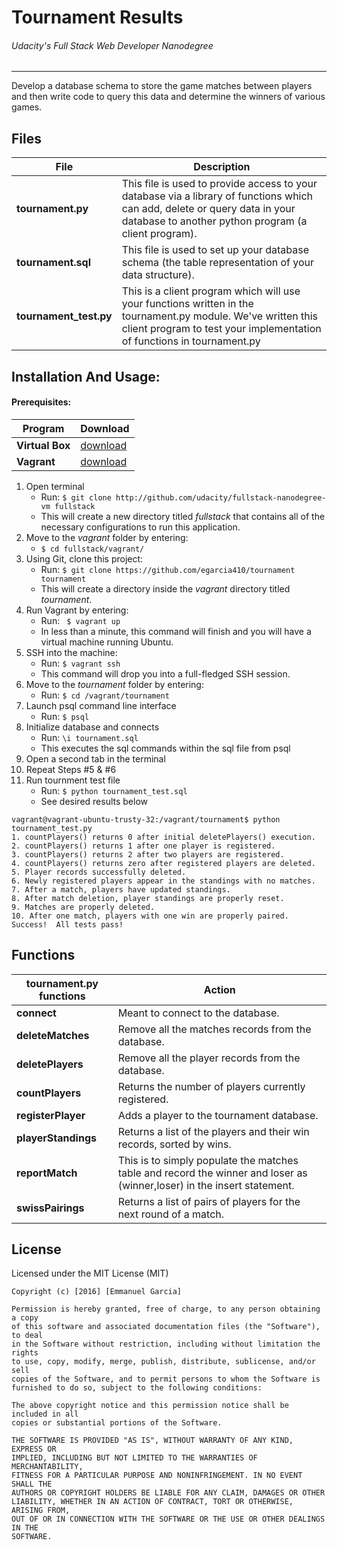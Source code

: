 # Tournament Results
###### Udacity's Full Stack Web Developer Nanodegree
----


Develop a database schema to store the game matches between players and then write code to query this data and determine the winners of various games.


## Files
| File | Description |
|------|-------------|
| **tournament.py**  | This file is used to provide access to your database via a library of functions which can add, delete or query data in your database to another python program (a client program).  |
| **tournament.sql** | This file is used to set up your database schema (the table representation of your data structure). |
| **tournament_test.py** | This is a client program which will use your functions written in the tournament.py module. We've written this client program to test your implementation of functions in tournament.py |



## Installation And Usage:
#### Prerequisites:

| Program | Download |
|---------------|----------|
| **Virtual Box** | [download](https://www.virtualbox.org/wiki/Downloads)|
| **Vagrant** |  [download](https://www.vagrantup.com/downloads)       |

1. Open terminal
    - Run: `$ git clone http://github.com/udacity/fullstack-nanodegree-vm fullstack`
    - This will create a new directory titled *fullstack* that contains all of the necessary configurations to run this application.
2. Move to the *vagrant* folder by entering:
    - `$ cd fullstack/vagrant/`
3. Using Git, clone this project:
    - Run: `$ git clone https://github.com/egarcia410/tournament tournament`
    - This will create a directory inside the *vagrant* directory titled *tournament*.
4. Run Vagrant by entering:
    - Run: ` $ vagrant up`
    - In less than a minute, this command will finish and you will have a virtual machine running Ubuntu.
5. SSH into the machine:
    - Run: `$ vagrant ssh`
    - This command will drop you into a full-fledged SSH session.
6. Move to the *tournament* folder  by entering:
    - Run: `$ cd /vagrant/tournament`
7. Launch psql command line interface
    - Run: `$ psql`
8. Initialize database and connects
    - Run: `\i tournament.sql`
    - This executes the sql commands within the sql file from psql
9. Open a second tab in the terminal
10. Repeat Steps #5 & #6
11. Run tournment test file
    - Run: `$ python tournament_test.sql`
    - See desired results below

```
vagrant@vagrant-ubuntu-trusty-32:/vagrant/tournament$ python tournament_test.py
1. countPlayers() returns 0 after initial deletePlayers() execution.
2. countPlayers() returns 1 after one player is registered.
3. countPlayers() returns 2 after two players are registered.
4. countPlayers() returns zero after registered players are deleted.
5. Player records successfully deleted.
6. Newly registered players appear in the standings with no matches.
7. After a match, players have updated standings.
8. After match deletion, player standings are properly reset.
9. Matches are properly deleted.
10. After one match, players with one win are properly paired.
Success!  All tests pass!
```

## Functions
| tournament.py functions | Action |
|---------------|----------|
| **connect**  | Meant to connect to the database. |
| **deleteMatches**  |  Remove all the matches records from the database.      |
| **deletePlayers**  |  Remove all the player records from the database.      |
| **countPlayers**  |  Returns the number of players currently registered.      |
| **registerPlayer**  |  Adds a player to the tournament database.      |
| **playerStandings**  |  Returns a list of the players and their win records, sorted by wins.      |
| **reportMatch**  |  This is to simply populate the matches table and record the winner and loser as (winner,loser) in the insert statement.    |
| **swissPairings**  |  Returns a list of pairs of players for the next round of a match.      |


## License
Licensed under the MIT License (MIT)

```
Copyright (c) [2016] [Emmanuel Garcia]

Permission is hereby granted, free of charge, to any person obtaining a copy
of this software and associated documentation files (the "Software"), to deal
in the Software without restriction, including without limitation the rights
to use, copy, modify, merge, publish, distribute, sublicense, and/or sell
copies of the Software, and to permit persons to whom the Software is
furnished to do so, subject to the following conditions:

The above copyright notice and this permission notice shall be included in all
copies or substantial portions of the Software.

THE SOFTWARE IS PROVIDED "AS IS", WITHOUT WARRANTY OF ANY KIND, EXPRESS OR
IMPLIED, INCLUDING BUT NOT LIMITED TO THE WARRANTIES OF MERCHANTABILITY,
FITNESS FOR A PARTICULAR PURPOSE AND NONINFRINGEMENT. IN NO EVENT SHALL THE
AUTHORS OR COPYRIGHT HOLDERS BE LIABLE FOR ANY CLAIM, DAMAGES OR OTHER
LIABILITY, WHETHER IN AN ACTION OF CONTRACT, TORT OR OTHERWISE, ARISING FROM,
OUT OF OR IN CONNECTION WITH THE SOFTWARE OR THE USE OR OTHER DEALINGS IN THE
SOFTWARE.
```



